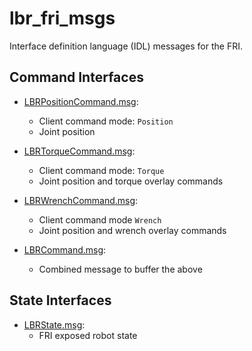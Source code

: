 # lbr_fri_msgs
Interface definition language (IDL) messages for the FRI.

## Command Interfaces
- [LBRPositionCommand.msg](msg/LBRPositionCommand.msg):
    - Client command mode: `Position`
    - Joint position
- [LBRTorqueCommand.msg](msg/LBRTorqueCommand.msg): 
    - Client command mode: `Torque`
    - Joint position and torque overlay commands
- [LBRWrenchCommand.msg](msg/LBRWrenchCommand.msg): 
    - Client command mode `Wrench`
    - Joint position and wrench overlay commands

- [LBRCommand.msg](msg/LBRCommand.msg):
    - Combined message to buffer the above

## State Interfaces
- [LBRState.msg](msg/LBRState.msg):
    - FRI exposed robot state
